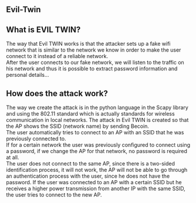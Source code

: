 ## Evil-Twin
## What is EVIL TWIN?
The way that Evil TWIN works is that the attacker sets up a fake wifi network that is similar to the network we know in order to make the user connect to it instead of a reliable network.</br>
After the user connects to our fake network,
we will listen to the traffic on his network and thus it is possible to extract password information and personal details...</br>

## How does the attack work?


The way we create the attack is in the python language in the Scapy library and using the 802.11 standard which is actually standards for wireless communication in local networks.
The attack in Evil TWIN is created so that the AP shows the SSID (network name) by sending Becoin.</br>
The user automatically tries to connect to an AP with an SSID that he was previously connected to.</br>
If for a certain network the user was previously configured to connect using a password, if we change the AP for that network, no password is required at all.</br>
The user does not connect to the same AP, since there is a two-sided identification process, it will not work, the AP will not be able to go through an authentication process with the user, since he does not have the password. If the user was connected to an AP with a certain SSID but he receives a higher power transmission from another IP with the same SSID, the user tries to connect to the new AP.
